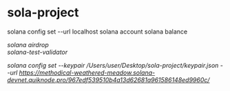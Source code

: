 # sola-project
solana config set --url localhost
solana account
solana balance <address>
solana airdrop <amt> <address>
solana-test-validator

 solana config set --keypair /Users/user/Desktop/sola-project/keypair.json --url https://methodical-weathered-meadow.solana-devnet.quiknode.pro/967edf539510b4a13d62681a961586148ed9960c/